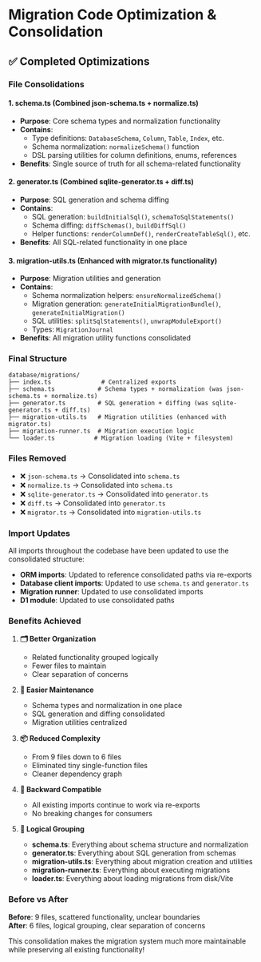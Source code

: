 # Migration Code Optimization & Consolidation

## ✅ Completed Optimizations

### **File Consolidations**

#### 1. **schema.ts** (Combined json-schema.ts + normalize.ts)
- **Purpose**: Core schema types and normalization functionality
- **Contains**:
  - Type definitions: `DatabaseSchema`, `Column`, `Table`, `Index`, etc.
  - Schema normalization: `normalizeSchema()` function
  - DSL parsing utilities for column definitions, enums, references
- **Benefits**: Single source of truth for all schema-related functionality

#### 2. **generator.ts** (Combined sqlite-generator.ts + diff.ts)
- **Purpose**: SQL generation and schema diffing
- **Contains**:
  - SQL generation: `buildInitialSql()`, `schemaToSqlStatements()`
  - Schema diffing: `diffSchemas()`, `buildDiffSql()`
  - Helper functions: `renderColumnDef()`, `renderCreateTableSql()`, etc.
- **Benefits**: All SQL-related functionality in one place

#### 3. **migration-utils.ts** (Enhanced with migrator.ts functionality)
- **Purpose**: Migration utilities and generation
- **Contains**:
  - Schema normalization helpers: `ensureNormalizedSchema()`
  - Migration generation: `generateInitialMigrationBundle()`, `generateInitialMigration()`
  - SQL utilities: `splitSqlStatements()`, `unwrapModuleExport()`
  - Types: `MigrationJournal`
- **Benefits**: All migration utility functions consolidated

### **Final Structure**

```
database/migrations/
├── index.ts              # Centralized exports
├── schema.ts            # Schema types + normalization (was json-schema.ts + normalize.ts)
├── generator.ts         # SQL generation + diffing (was sqlite-generator.ts + diff.ts) 
├── migration-utils.ts   # Migration utilities (enhanced with migrator.ts)
├── migration-runner.ts  # Migration execution logic
└── loader.ts           # Migration loading (Vite + filesystem)
```

### **Files Removed**
- ❌ `json-schema.ts` → Consolidated into `schema.ts`
- ❌ `normalize.ts` → Consolidated into `schema.ts`  
- ❌ `sqlite-generator.ts` → Consolidated into `generator.ts`
- ❌ `diff.ts` → Consolidated into `generator.ts`
- ❌ `migrator.ts` → Consolidated into `migration-utils.ts`

### **Import Updates**

All imports throughout the codebase have been updated to use the consolidated structure:

- **ORM imports**: Updated to reference consolidated paths via re-exports
- **Database client imports**: Updated to use `schema.ts` and `generator.ts`
- **Migration runner**: Updated to use consolidated imports
- **D1 module**: Updated to use consolidated paths

### **Benefits Achieved**

1. **🗂️ Better Organization**
   - Related functionality grouped logically
   - Fewer files to maintain
   - Clear separation of concerns

2. **🔧 Easier Maintenance** 
   - Schema types and normalization in one place
   - SQL generation and diffing consolidated
   - Migration utilities centralized

3. **📦 Reduced Complexity**
   - From 9 files down to 6 files
   - Eliminated tiny single-function files
   - Cleaner dependency graph

4. **🔄 Backward Compatible**
   - All existing imports continue to work via re-exports
   - No breaking changes for consumers

5. **🎯 Logical Grouping**
   - **schema.ts**: Everything about schema structure and normalization
   - **generator.ts**: Everything about SQL generation from schemas  
   - **migration-utils.ts**: Everything about migration creation and utilities
   - **migration-runner.ts**: Everything about executing migrations
   - **loader.ts**: Everything about loading migrations from disk/Vite

### **Before vs After**

**Before**: 9 files, scattered functionality, unclear boundaries  
**After**: 6 files, logical grouping, clear separation of concerns

This consolidation makes the migration system much more maintainable while preserving all existing functionality!
